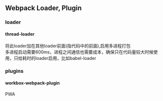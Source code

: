 
## Webpack Loader, Plugin
### loader  
#### thread-loader  
将此loader加在其他loader前面(指代码中的前面),启用多进程打包  
多进程启动需要600ms，进程之间通信也需要成本，确保只在代码量较大时候使用，只给耗时的loader启用，比如babel-loader  
### plugins  
#### workbox-webpack-plugin
PWA  